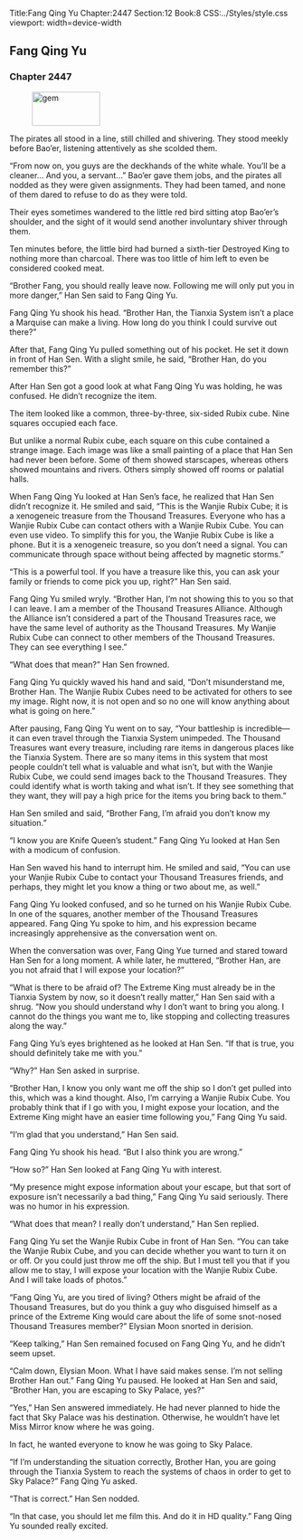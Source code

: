 Title:Fang Qing Yu 
Chapter:2447 
Section:12 
Book:8 
CSS:../Styles/style.css 
viewport: width=device-width
  
## Fang Qing Yu
### Chapter 2447 
<figure>
	<img src="../Images/gem.gif" alt="gem" id="gem" width="120" height="60" />
</figure>
  

  
  The pirates all stood in a line, still chilled and shivering. They stood meekly before Bao’er, listening attentively as she scolded them.

“From now on, you guys are the deckhands of the white whale. You’ll be a cleaner… And you, a servant…” Bao’er gave them jobs, and the pirates all nodded as they were given assignments. They had been tamed, and none of them dared to refuse to do as they were told.

Their eyes sometimes wandered to the little red bird sitting atop Bao’er’s shoulder, and the sight of it would send another involuntary shiver through them.

Ten minutes before, the little bird had burned a sixth-tier Destroyed King to nothing more than charcoal. There was too little of him left to even be considered cooked meat.

“Brother Fang, you should really leave now. Following me will only put you in more danger,” Han Sen said to Fang Qing Yu.

Fang Qing Yu shook his head. “Brother Han, the Tianxia System isn’t a place a Marquise can make a living. How long do you think I could survive out there?”

After that, Fang Qing Yu pulled something out of his pocket. He set it down in front of Han Sen. With a slight smile, he said, “Brother Han, do you remember this?”

After Han Sen got a good look at what Fang Qing Yu was holding, he was confused. He didn’t recognize the item.

The item looked like a common, three-by-three, six-sided Rubix cube. Nine squares occupied each face.

But unlike a normal Rubix cube, each square on this cube contained a strange image. Each image was like a small painting of a place that Han Sen had never been before. Some of them showed starscapes, whereas others showed mountains and rivers. Others simply showed off rooms or palatial halls.

When Fang Qing Yu looked at Han Sen’s face, he realized that Han Sen didn’t recognize it. He smiled and said, “This is the Wanjie Rubix Cube; it is a xenogeneic treasure from the Thousand Treasures. Everyone who has a Wanjie Rubix Cube can contact others with a Wanjie Rubix Cube. You can even use video. To simplify this for you, the Wanjie Rubix Cube is like a phone. But it is a xenogeneic treasure, so you don’t need a signal. You can communicate through space without being affected by magnetic storms.”

“This is a powerful tool. If you have a treasure like this, you can ask your family or friends to come pick you up, right?” Han Sen said.

Fang Qing Yu smiled wryly. “Brother Han, I’m not showing this to you so that I can leave. I am a member of the Thousand Treasures Alliance. Although the Alliance isn’t considered a part of the Thousand Treasures race, we have the same level of authority as the Thousand Treasures. My Wanjie Rubix Cube can connect to other members of the Thousand Treasures. They can see everything I see.”

“What does that mean?” Han Sen frowned.

Fang Qing Yu quickly waved his hand and said, “Don’t misunderstand me, Brother Han. The Wanjie Rubix Cubes need to be activated for others to see my image. Right now, it is not open and so no one will know anything about what is going on here.”

After pausing, Fang Qing Yu went on to say, “Your battleship is incredible—it can even travel through the Tianxia System unimpeded. The Thousand Treasures want every treasure, including rare items in dangerous places like the Tianxia System. There are so many items in this system that most people couldn’t tell what is valuable and what isn’t, but with the Wanjie Rubix Cube, we could send images back to the Thousand Treasures. They could identify what is worth taking and what isn’t. If they see something that they want, they will pay a high price for the items you bring back to them.”

Han Sen smiled and said, “Brother Fang, I’m afraid you don’t know my situation.”

“I know you are Knife Queen’s student.” Fang Qing Yu looked at Han Sen with a modicum of confusion.

Han Sen waved his hand to interrupt him. He smiled and said, “You can use your Wanjie Rubix Cube to contact your Thousand Treasures friends, and perhaps, they might let you know a thing or two about me, as well.”

Fang Qing Yu looked confused, and so he turned on his Wanjie Rubix Cube. In one of the squares, another member of the Thousand Treasures appeared. Fang Qing Yu spoke to him, and his expression became increasingly apprehensive as the conversation went on.

When the conversation was over, Fang Qing Yue turned and stared toward Han Sen for a long moment. A while later, he muttered, “Brother Han, are you not afraid that I will expose your location?”

“What is there to be afraid of? The Extreme King must already be in the Tianxia System by now, so it doesn’t really matter,” Han Sen said with a shrug. “Now you should understand why I don’t want to bring you along. I cannot do the things you want me to, like stopping and collecting treasures along the way.”

Fang Qing Yu’s eyes brightened as he looked at Han Sen. “If that is true, you should definitely take me with you.”

“Why?” Han Sen asked in surprise.

“Brother Han, I know you only want me off the ship so I don’t get pulled into this, which was a kind thought. Also, I’m carrying a Wanjie Rubix Cube. You probably think that if I go with you, I might expose your location, and the Extreme King might have an easier time following you,” Fang Qing Yu said.

“I’m glad that you understand,” Han Sen said.

Fang Qing Yu shook his head. “But I also think you are wrong.”

“How so?” Han Sen looked at Fang Qing Yu with interest.

“My presence might expose information about your escape, but that sort of exposure isn’t necessarily a bad thing,” Fang Qing Yu said seriously. There was no humor in his expression.

“What does that mean? I really don’t understand,” Han Sen replied.

Fang Qing Yu set the Wanjie Rubix Cube in front of Han Sen. “You can take the Wanjie Rubix Cube, and you can decide whether you want to turn it on or off. Or you could just throw me off the ship. But I must tell you that if you allow me to stay, I will expose your location with the Wanjie Rubix Cube. And I will take loads of photos.”

“Fang Qing Yu, are you tired of living? Others might be afraid of the Thousand Treasures, but do you think a guy who disguised himself as a prince of the Extreme King would care about the life of some snot-nosed Thousand Treasures member?” Elysian Moon snorted in derision.

“Keep talking,” Han Sen remained focused on Fang Qing Yu, and he didn’t seem upset.

“Calm down, Elysian Moon. What I have said makes sense. I’m not selling Brother Han out.” Fang Qing Yu paused. He looked at Han Sen and said, “Brother Han, you are escaping to Sky Palace, yes?”

“Yes,” Han Sen answered immediately. He had never planned to hide the fact that Sky Palace was his destination. Otherwise, he wouldn’t have let Miss Mirror know where he was going.

In fact, he wanted everyone to know he was going to Sky Palace.

“If I’m understanding the situation correctly, Brother Han, you are going through the Tianxia System to reach the systems of chaos in order to get to Sky Palace?” Fang Qing Yu asked.

“That is correct.” Han Sen nodded.

“In that case, you should let me film this. And do it in HD quality.” Fang Qing Yu sounded really excited.
